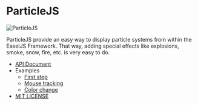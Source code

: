 # ParticleJS

![ParticleJS](https://raw.githubusercontent.com/ics-creative/ParticleJS/master/eyecatch.png)

ParticleJS provide an easy way to display particle systems from within the EaselJS Framework.
That way, adding special effects like explosions, smoke, snow, fire, etc. is very easy to do.

- [API Document](https://ics-creative.github.io/ParticleJS/docs/)
- Examples
	- [First step]( https://ics-creative.github.io/ParticleJS/docs/examples/first-step.html)
	- [Mouse tracking]( https://ics-creative.github.io/ParticleJS/docs/examples/mouse-tracking.html )
	- [Color change]( https://ics-creative.github.io/ParticleJS/docs/examples/color-change.html )
- [MIT LICENSE](https://raw.githubusercontent.com/ics-creative/ParticleJS/master/LICENSE)
